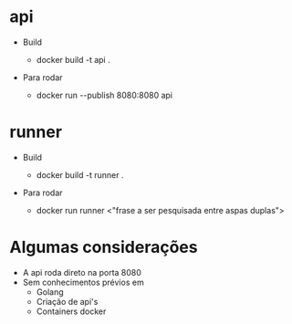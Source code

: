 # api
- Build
  - docker build -t api .

- Para rodar
  - docker run --publish 8080:8080 api

# runner
- Build
  - docker build -t runner .

- Para rodar
  - docker run runner <"frase a ser pesquisada entre aspas duplas">

# Algumas considerações
- A api roda direto na porta 8080
- Sem conhecimentos prévios em 
  - Golang
  - Criação de api's
  - Containers docker
